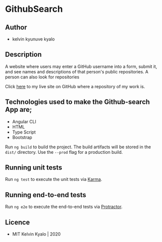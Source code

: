 # GithubSearch

## Author
* kelvin kyunuve kyalo


## Description

A website where users may enter a GitHub username into a form, submit it, and see names and descriptions of that person's public repositories. A person can also look for repositories

Click <a href="https://candycrushpro.github.io/Github-search/">here</a> to my live site on GitHub where a repository of my work is.

## Technologies used to make the Github-search App are;

* Angular CLI
* HTML
* Type Script
* Bootstrap


Run `ng build` to build the project. The build artifacts will be stored in the `dist/` directory. Use the `--prod` flag for a production build.

## Running unit tests

Run `ng test` to execute the unit tests via [Karma](https://karma-runner.github.io).

## Running end-to-end tests

Run `ng e2e` to execute the end-to-end tests via [Protractor](http://www.protractortest.org/).

## Licence
* MIT
   Kelvin Kyalo | 2020